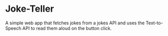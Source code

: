 # Joke-Teller
 A simple web app that fetches jokes from a jokes API and uses the Text-to-Speech API to read them aloud on the button click.
